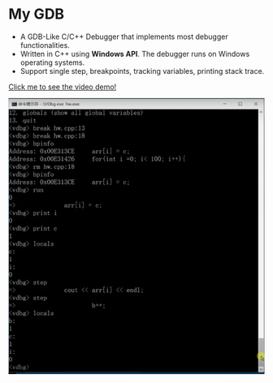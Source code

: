 # My GDB

- A GDB-Like C/C++ Debugger that implements most debugger functionalities.
- Written in C++ using **Windows API**. The debugger runs on Windows operating systems.
- Support single step, breakpoints, tracking variables, printing stack trace.

<a href = "https://www.youtube.com/watch?v=RpHroTVWUx4"> Click me to see the video demo! </a>  

![Alt text](screenshots/ss.png?raw=true "ss")

